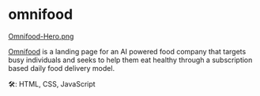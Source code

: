 # omnifood

[Omnifood-Hero.png](https://postimg.cc/rD28JTwN/image.png)

[Omnifood](https://omnifood-akinyele.netlify.app//) is a landing page for an AI powered food company that targets busy individuals and seeks to help them eat healthy through a subscription based daily food delivery model.

🛠: HTML, CSS, JavaScript

